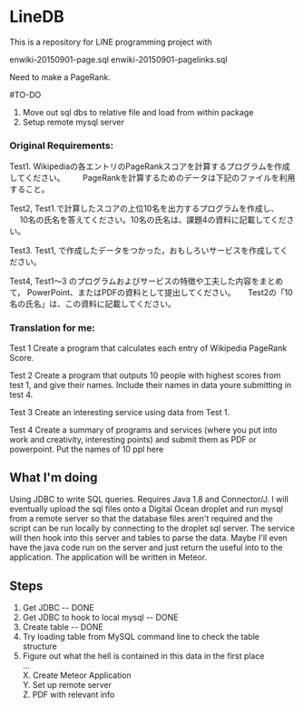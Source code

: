 # LineDB

This is a repository for LINE programming project with 

enwiki-20150901-page.sql
enwiki-20150901-pagelinks.sql

Need to make a PageRank. 

#TO-DO

1. Move out sql dbs to relative file and load from within package
2. Setup remote mysql server

### Original Requirements:

Test1. Wikipediaの各エントリのPageRankスコアを計算するプログラムを作成してください。
　　PageRankを計算するためのデータは下記のファイルを利用すること。

Test2, Test1.で計算したスコアの上位10名を出力するプログラムを作成し、
　 10名の氏名を答えてください。10名の氏名は、課題4の資料に記載してください。

Test3. Test1, で作成したデータをつかった，おもしろいサービスを作成してください。

Test4, Test1～3 のプログラムおよびサービスの特徴や工夫した内容をまとめて，
PowerPoint、またはPDFの資料として提出してください。
　 Test2の「10名の氏名」は、この資料に記載してください。
　 
　 
### Translation for me:

Test 1 
Create a program that calculates each entry of Wikipedia PageRank Score.

Test 2
Create a program that outputs 10 people with highest scores from test 1, and give their names. 
Include their names in data youre submitting in test 4.

Test 3
Create an interesting service using data from Test 1.

Test 4
Create a summary of programs and services (where you put into work and creativity, interesting points) and submit them as PDF or powerpoint. 
Put the names of 10 ppl here


## What I'm doing

Using JDBC to write SQL queries. Requires Java 1.8 and Connector/J. I will eventually upload the sql files onto a Digital Ocean droplet and run mysql from a remote server so that the database files aren't required and the script can be run locally by connecting to the droplet sql server.
The service will then hook into this server and tables to parse the data. Maybe I'll even have the java code run on the server and just return the useful into to the application.
The application will be written in Meteor.

## Steps

1. Get JDBC -- DONE
2. Get JDBC to hook to local mysql -- DONE
3. Create table -- DONE
4. Try loading table from MySQL command line to check the table structure
5. Figure out what the hell is contained in this data in the first place</br>
...</br>
X. Create Meteor Application</br>
Y. Set up remote server</br>
Z. PDF with relevant info</br>
